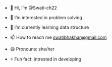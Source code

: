 - 👋 Hi, I’m @Swati-ch22
- 👀 I’m interested in problem solving
- 🌱 I’m currently learning data structure
  
- 📫 How to reach me swatibhakhar@gmail.com
- 😄 Pronouns: she/her
- ⚡ Fun fact: intrested in developing

<!---
Swati-ch22/Swati-ch22 is a ✨ special ✨ repository because its `README.md` (this file) appears on your GitHub profile.
You can click the Preview link to take a look at your changes.
--->
